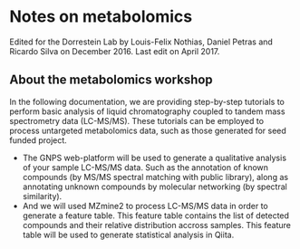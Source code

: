 # Notes on metabolomics

Edited for the Dorrestein Lab by Louis-Felix Nothias, Daniel Petras and Ricardo Silva on December 2016. Last edit on April 2017.

## About the metabolomics workshop
In the following documentation, we are providing step-by-step tutorials to perform basic analysis of liquid chromatography coupled to tandem mass spectrometry data (LC-MS/MS). These tutorials can be employed to process untargeted metabolomics data, such as those generated for seed funded project.
- The GNPS web-platform will be used to generate a qualitative analysis of your sample LC-MS/MS data. Such as the annotation of known compounds (by MS/MS spectral matching with public library), along as annotating unknown compounds by molecular networking (by spectral similarity).
- And we will used MZmine2 to process LC-MS/MS data in order to generate a feature table. This feature table contains the list of detected compounds and their relative distribution accross samples. This feature table will be used to generate statistical analysis in Qiita.
